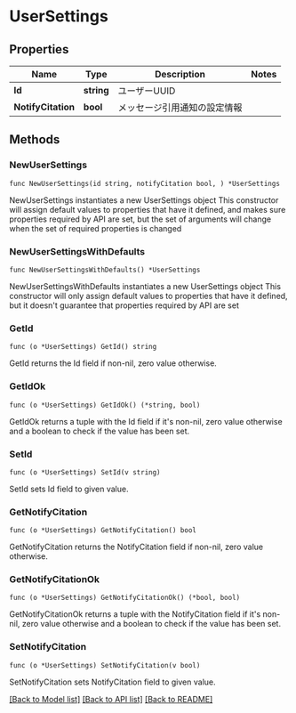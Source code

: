 # UserSettings

## Properties

Name | Type | Description | Notes
------------ | ------------- | ------------- | -------------
**Id** | **string** | ユーザーUUID | 
**NotifyCitation** | **bool** | メッセージ引用通知の設定情報 | 

## Methods

### NewUserSettings

`func NewUserSettings(id string, notifyCitation bool, ) *UserSettings`

NewUserSettings instantiates a new UserSettings object
This constructor will assign default values to properties that have it defined,
and makes sure properties required by API are set, but the set of arguments
will change when the set of required properties is changed

### NewUserSettingsWithDefaults

`func NewUserSettingsWithDefaults() *UserSettings`

NewUserSettingsWithDefaults instantiates a new UserSettings object
This constructor will only assign default values to properties that have it defined,
but it doesn't guarantee that properties required by API are set

### GetId

`func (o *UserSettings) GetId() string`

GetId returns the Id field if non-nil, zero value otherwise.

### GetIdOk

`func (o *UserSettings) GetIdOk() (*string, bool)`

GetIdOk returns a tuple with the Id field if it's non-nil, zero value otherwise
and a boolean to check if the value has been set.

### SetId

`func (o *UserSettings) SetId(v string)`

SetId sets Id field to given value.


### GetNotifyCitation

`func (o *UserSettings) GetNotifyCitation() bool`

GetNotifyCitation returns the NotifyCitation field if non-nil, zero value otherwise.

### GetNotifyCitationOk

`func (o *UserSettings) GetNotifyCitationOk() (*bool, bool)`

GetNotifyCitationOk returns a tuple with the NotifyCitation field if it's non-nil, zero value otherwise
and a boolean to check if the value has been set.

### SetNotifyCitation

`func (o *UserSettings) SetNotifyCitation(v bool)`

SetNotifyCitation sets NotifyCitation field to given value.



[[Back to Model list]](../README.md#documentation-for-models) [[Back to API list]](../README.md#documentation-for-api-endpoints) [[Back to README]](../README.md)


